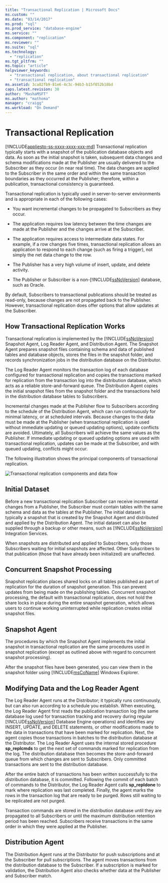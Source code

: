 ```yaml
---
title: "Transactional Replication | Microsoft Docs"
ms.custom: ""
ms.date: "03/14/2017"
ms.prod: "sql"
ms.prod_service: "database-engine"
ms.service: ""
ms.component: "replication"
ms.reviewer: ""
ms.suite: "sql"
ms.technology: 
  - "replication"
ms.tgt_pltfrm: ""
ms.topic: "article"
helpviewer_keywords: 
  - "transactional replication, about transactional replication"
  - "transactional replication"
ms.assetid: 3ca82fb9-81e6-4c3c-94b3-b15f852b18bd
caps.latest.revision: 38
author: "MashaMSFT"
ms.author: "mathoma"
manager: "craigg"
ms.workload: "On Demand"
---
```

# Transactional Replication
[!INCLUDE[appliesto-ss-xxxx-xxxx-xxx-md](../../../includes/appliesto-ss-xxxx-xxxx-xxx-md.md)]
  Transactional replication typically starts with a snapshot of the publication database objects and data. As soon as the initial snapshot is taken, subsequent data changes and schema modifications made at the Publisher are usually delivered to the Subscriber as they occur (in near real time). The data changes are applied to the Subscriber in the same order and within the same transaction boundaries as they occurred at the Publisher; therefore, within a publication, transactional consistency is guaranteed.  
  
 Transactional replication is typically used in server-to-server environments and is appropriate in each of the following cases:  
  
-   You want incremental changes to be propagated to Subscribers as they occur.  
  
-   The application requires low latency between the time changes are made at the Publisher and the changes arrive at the Subscriber.  
  
-   The application requires access to intermediate data states. For example, if a row changes five times, transactional replication allows an application to respond to each change (such as firing a trigger), not simply the net data change to the row.  
  
-   The Publisher has a very high volume of insert, update, and delete activity.  
  
-   The Publisher or Subscriber is a non-[!INCLUDE[ssNoVersion](../../../includes/ssnoversion-md.md)] database, such as Oracle.  
  
 By default, Subscribers to transactional publications should be treated as read-only, because changes are not propagated back to the Publisher. However, transactional replication does offer options that allow updates at the Subscriber.  
  
##  <a name="HowWorks"></a> How Transactional Replication Works  
 Transactional replication is implemented by the [!INCLUDE[ssNoVersion](../../../includes/ssnoversion-md.md)] Snapshot Agent, Log Reader Agent, and Distribution Agent. The Snapshot Agent prepares snapshot files containing schema and data of published tables and database objects, stores the files in the snapshot folder, and records synchronization jobs in the distribution database on the Distributor.  
  
 The Log Reader Agent monitors the transaction log of each database configured for transactional replication and copies the transactions marked for replication from the transaction log into the distribution database, which acts as a reliable store-and-forward queue. The Distribution Agent copies the initial snapshot files from the snapshot folder and the transactions held in the distribution database tables to Subscribers.  
  
 Incremental changes made at the Publisher flow to Subscribers according to the schedule of the Distribution Agent, which can run continuously for minimal latency, or at scheduled intervals. Because changes to the data must be made at the Publisher (when transactional replication is used without immediate updating or queued updating options), update conflicts are avoided. Ultimately, all Subscribers will achieve the same values as the Publisher. If immediate updating or queued updating options are used with transactional replication, updates can be made at the Subscriber, and with queued updating, conflicts might occur.  
  
 The following illustration shows the principal components of transactional replication.  
  
 ![Transactional replication components and data flow](../../../relational-databases/replication/transactional/media/trnsact.gif "Transactional replication components and data flow")  
  
##  <a name="Dataset"></a> Initial Dataset  
 Before a new transactional replication Subscriber can receive incremental changes from a Publisher, the Subscriber must contain tables with the same schema and data as the tables at the Publisher. The initial dataset is typically a snapshot that is created by the Snapshot Agent and distributed and applied by the Distribution Agent. The initial dataset can also be supplied through a backup or other means, such as [!INCLUDE[ssNoVersion](../../../includes/ssnoversion-md.md)] Integration Services.  
  
 When snapshots are distributed and applied to Subscribers, only those Subscribers waiting for initial snapshots are affected. Other Subscribers to that publication (those that have already been initialized) are unaffected.  
  
## Concurrent Snapshot Processing  
 Snapshot replication places shared locks on all tables published as part of replication for the duration of snapshot generation. This can prevent updates from being made on the publishing tables. Concurrent snapshot processing, the default with transactional replication, does not hold the share locks in place during the entire snapshot generation, which allows users to continue working uninterrupted while replication creates initial snapshot files.  
  
##  <a name="SnapshotAgent"></a> Snapshot Agent  
 The procedures by which the Snapshot Agent implements the initial snapshot in transactional replication are the same procedures used in snapshot replication (except as outlined above with regard to concurrent snapshot processing).  
  
 After the snapshot files have been generated, you can view them in the snapshot folder using [!INCLUDE[msCoName](../../../includes/msconame-md.md)] Windows Explorer.  
  
##  <a name="LogReaderAgent"></a> Modifying Data and the Log Reader Agent  
 The Log Reader Agent runs at the Distributor; it typically runs continuously, but can also run according to a schedule you establish. When executing, the Log Reader Agent first reads the publication transaction log (the same database log used for transaction tracking and recovery during regular [!INCLUDE[ssNoVersion](../../../includes/ssnoversion-md.md)] Database Engine operations) and identifies any INSERT, UPDATE, and DELETE statements, or other modifications made to the data in transactions that have been marked for replication. Next, the agent copies those transactions in batches to the distribution database at the Distributor. The Log Reader Agent uses the internal stored procedure **sp_replcmds** to get the next set of commands marked for replication from the log. The distribution database then becomes the store-and-forward queue from which changes are sent to Subscribers. Only committed transactions are sent to the distribution database.  
  
 After the entire batch of transactions has been written successfully to the distribution database, it is committed. Following the commit of each batch of commands to the Distributor, the Log Reader Agent calls **sp_repldone** to mark where replication was last completed. Finally, the agent marks the rows in the transaction log that are ready to be purged. Rows still waiting to be replicated are not purged.  
  
 Transaction commands are stored in the distribution database until they are propagated to all Subscribers or until the maximum distribution retention period has been reached. Subscribers receive transactions in the same order in which they were applied at the Publisher.  
  
##  <a name="DistributionAgent"></a> Distribution Agent  
 The Distribution Agent runs at the Distributor for push subscriptions and at the Subscriber for pull subscriptions. The agent moves transactions from the distribution database to the Subscriber. If a subscription is marked for validation, the Distribution Agent also checks whether data at the Publisher and Subscriber match.  
  
  
